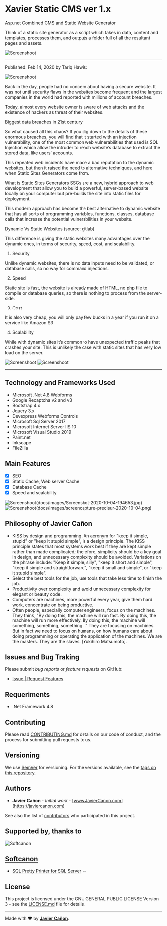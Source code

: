 # Xavier Static CMS ver 1.x
Asp.net Combined CMS and Static Website Generator

Think of a static site generator as a script which takes in data, content and templates, processes them, and outputs a folder full of all the resultant pages and assets.

![Screenshoot](docs/images/ssg-host-flow.png) 


---
Published: Feb 14, 2020 by Tariq Hawis:


![Screenshoot](docs/images/ssgs.png) 

Back in the day, people had no concern about having a secure website. It was not until security flaws in the websites become frequent and the largest companies in the world had reported with millions of account breaches.

Today, almost every website owner is aware of web attacks and the existence of hackers as threat of their websites.

Biggest data breaches in 21st century

So what caused all this chaos?
If you dig down to the details of these enormous breaches, you will find that it started with an injection vulnerability, one of the most common web vulnerabilities that used is SQL Injection which allow the intruder to reach website’s database to extract the stored data, like users’ accounts.

This repeated web incidents have made a bad reputation to the dynamic websites, but then it raised the need to alternative techniques, and here when Static Sites Generators come from.

What is Static Sites Generators
SSGs are a new, hybrid approach to web development that allow you to build a powerful, server-based website locally on your computer but pre-builds the site into static files for deployment.

This modern approach has become the best alternative to dynamic website that has all sorts of programming variables, functions, classes, database calls that increase the potential vulnerabilities in your website.

Dynamic Vs Static Websites (source: gitlab)

This difference is giving the static websites many advantages over the dynamic ones, in terms of security, speed, cost, and scalability.

1. Security

Unlike dynamic websites, there is no data inputs need to be validated, or database calls, so no way for command injections.

2. Speed

Static site is fast, the website is already made of HTML, no php file to compile or database queries, so there is nothing to process from the server-side.

3. Cost

It is also very cheap, you will only pay few bucks in a year if you run it on a service like Amazon S3

4. Scalability

While with dynamic sites it’s common to have unexpected traffic peaks that crashes your site. This is unlikely the case with static sites that has very low load on the server.

![Screenshoot](docs/images/dynamic-x-static.png) 
![Screenshoot](docs/images/ssg-flow.png) 


--- 
## Technology and Frameworks Used

* Microsoft .Net 4.8 Webforms
* Google Recaptcha v2 and v3
* Bootstrap 4.x
* Jquery 3.x
* Devexpress Webforms Controls
* Microsoft Sql Server 2017
* Microsoft Internet Server IIS 10
* Microsoft Visual Studio 2019
* Paint.net
* Inkscape
* FileZilla

## Main Features

- [x] SEO
- [x] Static Cache, Web server Cache
- [x] Database Cache
- [x] Speed and scalability

![Screenshoot(docs/images/Screenshot-2020-10-04-194653.jpg)](https://www.youtube.com/watch?v=1I_q1jXzS58)
![Screenshoot(docs/images/screencapture-precisur-2020-10-04.png)](https://precisur.com.co)

## Philosophy of Javier Cañon

* KISS by design and programming. An acronym for "keep it simple, stupid" or "keep it stupid simple", is a design principle. The KISS principle states that most systems work best if they are kept simple rather than made complicated; therefore, simplicity should be a key goal in design, and unnecessary complexity should be avoided. Variations on the phrase include: "Keep it simple, silly", "keep it short and simple", "keep it simple and straightforward", "keep it small and simple", or "keep it stupid simple".
* Select the best tools for the job, use tools that take less time to finish the job.
* Productivity over complexity and avoid unnecessary complexity for elegant or beauty code.
* Computers are machines, more powerful every year, give them hard work, concentrate on being productive.
* Often people, especially computer engineers, focus on the machines. They think, "By doing this, the machine will run fast. By doing this, the machine will run more effectively. By doing this, the machine will something, something, something..." They are focusing on machines. But in fact we need to focus on humans, on how humans care about doing programming or operating the application of the machines. We are the masters. They are the slaves. [Yukihiro Matsumoto].


## Issues and Bug Traking ##
Please submit *bug reports* or *feature requests* on GitHub:
* [Issue | Request Features](https://github.com/JavierCanon/Xavier-Static-CMS/issues)

## Requeriments ##

* .Net Framework 4.8


## Contributing

Please read [CONTRIBUTING.md](/CONTRIBUTING.md) for details on our code of conduct, and the process for submitting pull requests to us.


## Versioning

We use [SemVer](http://semver.org/) for versioning. For the versions available, see the [tags on this repository](https://github.com/your/project/tags). 

## Authors

* **Javier Cañon** - *Initial work* - [www.JavierCanon.com](https://javiercanon.com)

See also the list of [contributors](/AUTHORS.md) who participated in this project.


## Supported by, thanks to 

![Softcanon](https://github.com/JavierCanon/Social-Office-Webackeitor/raw/master/docs/images/logo_softcanon_200x75.gif) 

[Softcanon](https://softcanon.com) 
-- 

* [SQL Pretty Printer for SQL Server](http://www.dpriver.com/products/sqlpp/index.php) 
-- 

## License

This project is licensed under the GNU GENERAL PUBLIC LICENSE Version 3 - see the [LICENSE.md](/LICENSE.md) file for details.

---
Made with ❤️ by **[Javier Cañon](https://javiercanon.com)**.
